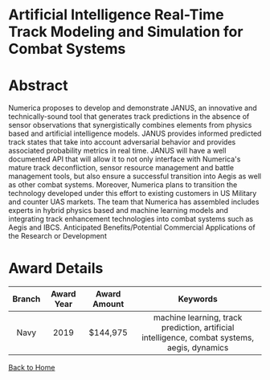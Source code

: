 
Artificial Intelligence Real-Time Track Modeling and Simulation for Combat Systems
==================================================================================

# Abstract


Numerica proposes to develop and demonstrate JANUS, an innovative and technically-sound tool that generates track predictions in the absence of sensor observations that synergistically combines elements from physics based and artificial intelligence models. JANUS provides informed predicted track states that take into account adversarial behavior and provides associated probability metrics in real time. JANUS will have a well documented API that will allow it to not only interface with Numerica's mature track deconfliction, sensor resource management and battle management tools, but also ensure a successful transition into Aegis as well as other combat systems. Moreover, Numerica plans to transition the technology developed under this effort to existing customers in US Military and counter UAS markets. The team that Numerica has assembled includes experts in hybrid physics based and machine learning models and integrating track enhancement technologies into combat systems such as Aegis and IBCS. Anticipated Benefits/Potential Commercial Applications of the Research or Development  

# Award Details

|Branch|Award Year|Award Amount|Keywords|
| :---: | :---: | :---: | :---: |
|Navy|2019|$144,975|machine learning, track prediction, artificial intelligence, combat systems, aegis, dynamics|
  
  


[Back to Home](https://github.com/chrischow/dod_sbir_awards/Reports/JH/#2029)